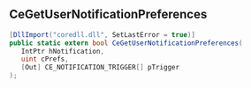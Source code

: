 ## CeGetUserNotificationPreferences

```csharp
[DllImport("coredll.dll", SetLastError = true)]
public static extern bool CeGetUserNotificationPreferences(
   IntPtr hNotification,
   uint cPrefs,
   [Out] CE_NOTIFICATION_TRIGGER[] pTrigger
);
```

